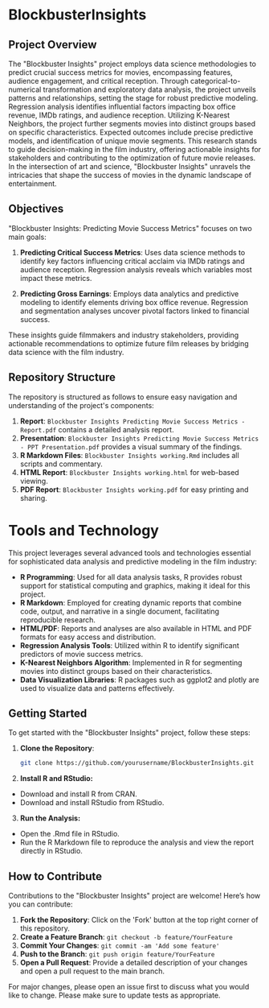 # BlockbusterInsights

## Project Overview

The "Blockbuster Insights" project employs data science methodologies to predict crucial success metrics for movies, encompassing features, audience engagement, and critical reception. Through categorical-to-numerical transformation and exploratory data analysis, the project unveils patterns and relationships, setting the stage for robust predictive modeling. Regression analysis identifies influential factors impacting box office revenue, IMDb ratings, and audience reception. Utilizing K-Nearest Neighbors, the project further segments movies into distinct groups based on specific characteristics. Expected outcomes include precise predictive models, and identification of unique movie segments. This research stands to guide decision-making in the film industry, offering actionable insights for stakeholders and contributing to the optimization of future movie releases. In the intersection of art and science, "Blockbuster Insights" unravels the intricacies that shape the success of movies in the dynamic landscape of entertainment.

## Objectives

"Blockbuster Insights: Predicting Movie Success Metrics" focuses on two main goals:

1. **Predicting Critical Success Metrics**: Uses data science methods to identify key factors influencing critical acclaim via IMDb ratings and audience reception. Regression analysis reveals which variables most impact these metrics.

2. **Predicting Gross Earnings**: Employs data analytics and predictive modeling to identify elements driving box office revenue. Regression and segmentation analyses uncover pivotal factors linked to financial success.

These insights guide filmmakers and industry stakeholders, providing actionable recommendations to optimize future film releases by bridging data science with the film industry.


## Repository Structure

The repository is structured as follows to ensure easy navigation and understanding of the project's components:

1. **Report**: `Blockbuster Insights Predicting Movie Success Metrics - Report.pdf` contains a detailed analysis report.
2. **Presentation**: `Blockbuster Insights Predicting Movie Success Metrics - PPT Presentation.pdf` provides a visual summary of the findings.
3. **R Markdown Files**: `Blockbuster Insights working.Rmd` includes all scripts and commentary.
4. **HTML Report**: `Blockbuster Insights working.html` for web-based viewing.
5. **PDF Report**: `Blockbuster Insights working.pdf` for easy printing and sharing.

# Tools and Technology

This project leverages several advanced tools and technologies essential for sophisticated data analysis and predictive modeling in the film industry:

- **R Programming**: Used for all data analysis tasks, R provides robust support for statistical computing and graphics, making it ideal for this project.
- **R Markdown**: Employed for creating dynamic reports that combine code, output, and narrative in a single document, facilitating reproducible research.
- **HTML/PDF**: Reports and analyses are also available in HTML and PDF formats for easy access and distribution.
- **Regression Analysis Tools**: Utilized within R to identify significant predictors of movie success metrics.
- **K-Nearest Neighbors Algorithm**: Implemented in R for segmenting movies into distinct groups based on their characteristics.
- **Data Visualization Libraries**: R packages such as ggplot2 and plotly are used to visualize data and patterns effectively.

## Getting Started

To get started with the "Blockbuster Insights" project, follow these steps:

1. **Clone the Repository**:
   ```bash
   git clone https://github.com/yourusername/BlockbusterInsights.git
2. **Install R and RStudio:**
+ Download and install R from CRAN.
+ Download and install RStudio from RStudio.

3. **Run the Analysis:**
 + Open the .Rmd file in RStudio.
 + Run the R Markdown file to reproduce the analysis and view the report directly in RStudio.

## How to Contribute

Contributions to the "Blockbuster Insights" project are welcome! Here’s how you can contribute:

1. **Fork the Repository**: Click on the 'Fork' button at the top right corner of this repository.
2. **Create a Feature Branch**: `git checkout -b feature/YourFeature`
3. **Commit Your Changes**: `git commit -am 'Add some feature'`
4. **Push to the Branch**: `git push origin feature/YourFeature`
5. **Open a Pull Request**: Provide a detailed description of your changes and open a pull request to the main branch.

For major changes, please open an issue first to discuss what you would like to change. Please make sure to update tests as appropriate.


